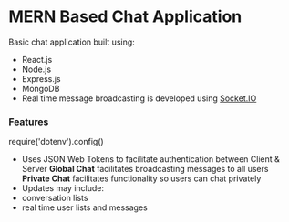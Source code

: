 # MERN Based Chat Application

Basic chat application built using:

* React.js
* Node.js
* Express.js
* MongoDB
* Real time message broadcasting is developed using [Socket.IO](https://socket.io/)

### Features

require('dotenv').config()

* Uses JSON Web Tokens to facilitate authentication between Client & Server
**Global Chat** facilitates broadcasting messages to all users
**Private Chat** facilitates functionality so users can chat privately
* Updates may include:
* conversation lists
* real time user lists and messages 